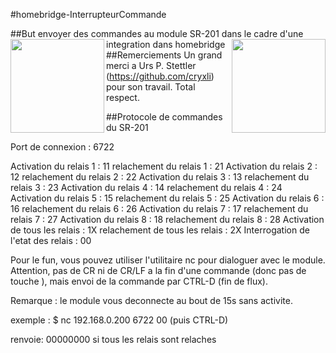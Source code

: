 #homebridge-InterrupteurCommande

##But
envoyer des commandes au module SR-201 dans le cadre d'une integration dans homebridge
<img src="https://github.com/CapitaineKirk/homebridge-InterrupteurCommande/blob/master/photos/photo1.jpg" width=150 align="right" />
<img src="https://github.com/CapitaineKirk/homebridge-InterrupteurCommande/blob/master/photos/photo1.jpg" width=150 align="left" />
##Remerciements
Un grand merci a Urs P. Stettler (https://github.com/cryxli) pour son travail.
Total respect.

##Protocole de commandes du SR-201

Port de connexion : 6722

Activation du relais 1  : 11
relachement du relais 1 : 21
Activation du relais 2  : 12
relachement du relais 2 : 22
Activation du relais 3  : 13
relachement du relais 3 : 23
Activation du relais 4  : 14
relachement du relais 4 : 24
Activation du relais 5  : 15
relachement du relais 5 : 25
Activation du relais 6  : 16
relachement du relais 6 : 26
Activation du relais 7  : 17
relachement du relais 7 : 27
Activation du relais 8  : 18
relachement du relais 8 : 28
Activation de tous les relais : 1X
relachement de tous les relais : 2X
Interrogation de l'etat des relais : 00

Pour le fun, vous pouvez utiliser l'utilitaire nc pour dialoguer avec le
module.
Attention, pas de CR ni de CR/LF a la fin d'une commande (donc pas de touche
<return>), mais envoi de la commande par CTRL-D (fin de flux).

Remarque : le module vous deconnecte au bout de 15s sans activite.

exemple :
$ nc 192.168.0.200 6722
00 (puis CTRL-D)

renvoie:
00000000
si tous les relais sont relaches

